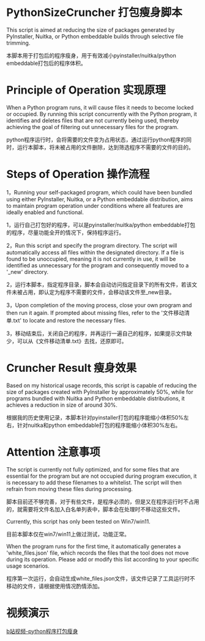 # PythonSizeCruncher 打包瘦身脚本 
This script is aimed at reducing the size of packages generated by PyInstaller, Nuitka, or Python embeddable builds through selective file trimming.

本脚本用于打包后的程序瘦身，用于有效减小pyinstaller/nuitka/python embeddable打包后的程序体积。

# Principle of Operation 实现原理
When a Python program runs, it will cause files it needs to become locked or occupied. By running this script concurrently with the Python program, it identifies and deletes files that are not currently being used, thereby achieving the goal of filtering out unnecessary files for the program.

python程序运行时，会将需要的文件变为占用状态，通过运行python程序的同时，运行本脚本，将未被占用的文件删除，达到筛选程序不需要的文件的目的。
# Steps of Operation 操作流程
1，Running your self-packaged program, which could have been bundled using either PyInstaller, Nuitka, or a Python embeddable distribution, aims to maintain program operation under conditions where all features are ideally enabled and functional.

1，运行自己打包好的程序，可以是pyinstaller/nuitka/python embeddable打包的程序，尽量功能全开的情况下，保持程序运行。

2，Run this script and specify the program directory. The script will automatically access all files within the designated directory. If a file is found to be unoccupied, meaning it is not currently in use, it will be identified as unnecessary for the program and consequently moved to a '_new' directory.

2，运行本脚本，指定程序目录，脚本会自动访问指定目录下的所有文件，若该文件未被占用，即认定为程序不需要的文件，会移动该文件至_new目录。

3，Upon completion of the moving process, close your own program and then run it again. If prompted about missing files, refer to the '文件移动清单.txt' to locate and restore the necessary files.

3，移动结束后，关闭自己的程序，并再运行一遍自己的程序，如果提示文件缺少，可以从《文件移动清单.txt》去找，还原即可。
# Cruncher Result 瘦身效果
Based on my historical usage records, this script is capable of reducing the size of packages created with PyInstaller by approximately 50%, while for programs bundled with Nuitka and Python embeddable distributions, it achieves a reduction in size of around 30%.

根据我的历史使用记录，本脚本针对pyinstaller打包的程序能缩小体积50%左右，针对nuitka和python embeddable打包的程序能缩小体积30%左右。
# Attention 注意事项
The script is currently not fully optimized, and for some files that are essential for the program but are not occupied during program execution, it is necessary to add these filenames to a whitelist. The script will then refrain from moving these files during processing.

脚本目前还不够完善，对于有些文件，是程序必须的，但是又在程序运行时不占用的，就需要将文件名加入白名单列表中，脚本会在处理时不移动这些文件。

Currently, this script has only been tested on Win7/win11.

目前本脚本仅在win7/win11上做过测试，功能正常。

When the program runs for the first time, it automatically generates a 'white_files.json' file, which records the files that the tool does not move during its operation. Please add or modify this list according to your specific usage scenarios.

程序第一次运行，会自动生成white_files.json文件，该文件记录了工具运行时不移动的文件，请根据使用情况酌情添加。
# 视频演示
[b站视频-python程序打包瘦身](https://www.bilibili.com/video/BV16r421E7zU/)
